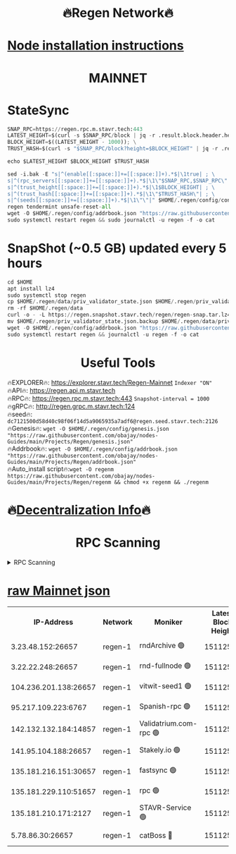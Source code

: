 <h1 align="center"> 🔥Regen Network🔥</h1>

[Node installation instructions](https://github.com/obajay/nodes-Guides/tree/main/Projects/Regen)
=
<h1 align="center"> MAINNET</h1>

# StateSync
```python
SNAP_RPC=https://regen.rpc.m.stavr.tech:443
LATEST_HEIGHT=$(curl -s $SNAP_RPC/block | jq -r .result.block.header.height); \
BLOCK_HEIGHT=$((LATEST_HEIGHT - 1000)); \
TRUST_HASH=$(curl -s "$SNAP_RPC/block?height=$BLOCK_HEIGHT" | jq -r .result.block_id.hash)

echo $LATEST_HEIGHT $BLOCK_HEIGHT $TRUST_HASH

sed -i.bak -E "s|^(enable[[:space:]]+=[[:space:]]+).*$|\1true| ; \
s|^(rpc_servers[[:space:]]+=[[:space:]]+).*$|\1\"$SNAP_RPC,$SNAP_RPC\"| ; \
s|^(trust_height[[:space:]]+=[[:space:]]+).*$|\1$BLOCK_HEIGHT| ; \
s|^(trust_hash[[:space:]]+=[[:space:]]+).*$|\1\"$TRUST_HASH\"| ; \
s|^(seeds[[:space:]]+=[[:space:]]+).*$|\1\"\"|" $HOME/.regen/config/config.toml
regen tendermint unsafe-reset-all
wget -O $HOME/.regen/config/addrbook.json "https://raw.githubusercontent.com/obajay/nodes-Guides/main/Projects/Regen/addrbook.json"
sudo systemctl restart regen && sudo journalctl -u regen -f -o cat
```
# SnapShot (~0.5 GB) updated every 5 hours
```python
cd $HOME
apt install lz4
sudo systemctl stop regen
cp $HOME/.regen/data/priv_validator_state.json $HOME/.regen/priv_validator_state.json.backup
rm -rf $HOME/.regen/data
curl -o - -L https://regen.snapshot.stavr.tech/regen/regen-snap.tar.lz4 | lz4 -c -d - | tar -x -C $HOME/.regen --strip-components 2
mv $HOME/.regen/priv_validator_state.json.backup $HOME/.regen/data/priv_validator_state.json
wget -O $HOME/.regen/config/addrbook.json "https://raw.githubusercontent.com/obajay/nodes-Guides/main/Projects/Regen/addrbook.json"
sudo systemctl restart regen && journalctl -u regen -f -o cat
```

 <h1 align="center"> Useful Tools</h1>

🔥EXPLORER🔥:     https://explorer.stavr.tech/Regen-Mainnet        `Indexer "ON"` \
🔥API🔥:          https://regen.api.m.stavr.tech \
🔥RPC🔥:          https://regen.rpc.m.stavr.tech:443              `Snapshot-interval = 1000` \
🔥gRPC🔥:         http://regen.grpc.m.stavr.tech:124 \
🔥seed🔥:      `dc7121500d58d40c98f06f14d5a9065935a7adf6@regen.seed.stavr.tech:2126` \
🔥Genesis🔥:   `wget -O $HOME/.regen/config/genesis.json "https://raw.githubusercontent.com/obajay/nodes-Guides/main/Projects/Regen/genesis.json"` \
🔥Addrbook🔥:  `wget -O $HOME/.regen/config/addrbook.json "https://raw.githubusercontent.com/obajay/nodes-Guides/main/Projects/Regen/addrbook.json"` \
🔥Auto_install script🔥:`wget -O regenm https://raw.githubusercontent.com/obajay/nodes-Guides/main/Projects/Regen/regenm && chmod +x regenm && ./regenm`

🔥[Decentralization Info](https://github.com/obajay/StateSync-snapshots/tree/main/Projects/Regen/Decentralization)🔥
=
<h1 align="center"> RPC Scanning</h1>

<details>
<summary>RPC Scanning</summary>

<h2 align="center"> We scan nodes in real time every 4 hours. And we provide the final result of RPC endpoints.
We cannot influence the operation of these nodes in any way. </h2>


```python
If Voting Power is higher than 0 --> then the Node is a validator of the network and may be subject to attack and be a potential threat to the chain.
```
```python
We marked such validators with a red symbol
```

</details>

[raw Mainnet json](https://rpc-check.regenm.stavr.tech/regenm/rpc-regenm-result.json)
=


<table><tr><th>IP-Address</th><th>Network</th><th>Moniker</th><th>Latest Block Height</th><th>Earliest Block Height</th><th>Catching Up</th><th>Tx Index</th><th>Voting Power</th><th>Scan Time</th></tr><tr><td>3.23.48.152:26657</td><td>regen-1</td><td>rndArchive 🟢</td><td>15112533</td><td>1</td><td>False</td><td>on</td><td>0</td><td>2024-03-14T02:57:40.594275004UTC</td></tr><tr><td>3.22.22.248:26657</td><td>regen-1</td><td>rnd-fullnode 🟢</td><td>15112532</td><td>4134001</td><td>False</td><td>on</td><td>0</td><td>2024-03-14T02:57:37.943218068UTC</td></tr><tr><td>104.236.201.138:26657</td><td>regen-1</td><td>vitwit-seed1 🟢</td><td>15112527</td><td>8943001</td><td>False</td><td>on</td><td>0</td><td>2024-03-14T02:57:06.185270669UTC</td></tr><tr><td>95.217.109.223:6767</td><td>regen-1</td><td>Spanish-rpc 🟢</td><td>15112536</td><td>10068001</td><td>False</td><td>on</td><td>0</td><td>2024-03-14T02:57:57.714410162UTC</td></tr><tr><td>142.132.132.184:14857</td><td>regen-1</td><td>Validatrium.com-rpc 🟢</td><td>15112536</td><td>11175001</td><td>False</td><td>on</td><td>0</td><td>2024-03-14T02:58:00.015141816UTC</td></tr><tr><td>141.95.104.188:26657</td><td>regen-1</td><td>Stakely.io 🟢</td><td>15112530</td><td>13442501</td><td>False</td><td>on</td><td>0</td><td>2024-03-14T02:57:27.131667100UTC</td></tr><tr><td>135.181.216.151:30657</td><td>regen-1</td><td>fastsync 🟢</td><td>15112534</td><td>14457001</td><td>False</td><td>off</td><td>0</td><td>2024-03-14T02:57:49.270413359UTC</td></tr><tr><td>135.181.229.110:51657</td><td>regen-1</td><td>rpc 🟢</td><td>15112530</td><td>14844001</td><td>False</td><td>on</td><td>0</td><td>2024-03-14T02:57:24.878101899UTC</td></tr><tr><td>135.181.210.171:2127</td><td>regen-1</td><td>STAVR-Service 🟢</td><td>15112540</td><td>15110001</td><td>False</td><td>on</td><td>0</td><td>2024-03-14T02:58:23.684164039UTC</td></tr><tr><td>5.78.86.30:26657</td><td>regen-1</td><td>catBoss 🔴</td><td>15112539</td><td>15111001</td><td>False</td><td>on</td><td>9026452802</td><td>2024-03-14T02:58:19.294549655UTC</td></tr></table>